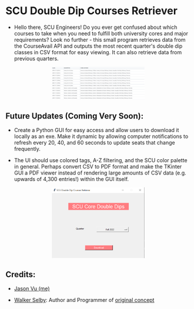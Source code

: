 # SCU Double Dip Courses Retriever

- Hello there, SCU Engineers! Do you ever get confused about which courses to take when you need to fulfill both university cores and major requirements? Look no further - this small program retrieves data from the CourseAvail API and outputs the most recent quarter's double dip classes in CSV format for easy viewing. It can also retrieve data from previous quarters.

<p align="center">
    <img width="50%" src="./images/csv-example.png">
</p>

## Future Updates (Coming Very Soon): 

- Create a Python GUI for easy access and allow users to download it locally as an exe. Make it dynamic by allowing computer notifications to refresh every 20, 40, and 60 seconds to update seats that change frequently.

- The UI should use colored tags, A-Z filtering, and the SCU color palette in general. Perhaps convert CSV to PDF format and make the TKinter GUI a PDF viewer instead of rendering large amounts of CSV data (e.g. upwards of 4,300 entries!) within the GUI itself.

<p align="center">
    <img width="50%" src="./images/gui-example.png">
</p>

## Credits:

- [Jason Vu (me)](https://github.com/javab3ans)

- [Walker Selby](https://github.com/walkerselby/): Author and Programmer of [original concept](https://github.com/walkerselby/SCU-Double-Dips)